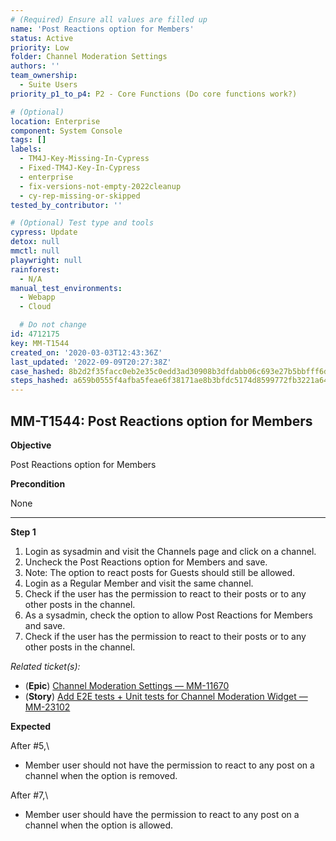 ```yaml
---
# (Required) Ensure all values are filled up
name: 'Post Reactions option for Members'
status: Active
priority: Low
folder: Channel Moderation Settings
authors: ''
team_ownership:
  - Suite Users
priority_p1_to_p4: P2 - Core Functions (Do core functions work?)

# (Optional)
location: Enterprise
component: System Console
tags: []
labels:
  - TM4J-Key-Missing-In-Cypress
  - Fixed-TM4J-Key-In-Cypress
  - enterprise
  - fix-versions-not-empty-2022cleanup
  - cy-rep-missing-or-skipped
tested_by_contributor: ''

# (Optional) Test type and tools
cypress: Update
detox: null
mmctl: null
playwright: null
rainforest:
  - N/A
manual_test_environments:
  - Webapp
  - Cloud

  # Do not change
id: 4712175
key: MM-T1544
created_on: '2020-03-03T12:43:36Z'
last_updated: '2022-09-09T20:27:38Z'
case_hashed: 8b2d2f35facc0eb2e35c0edd3ad30908b3dfdabb06c693e27b5bbfff6d2066ffcc871f937626c00f700973cd9115e305
steps_hashed: a659b0555f4afba5feae6f38171ae8b3bfdc5174d8599772fb3221a64327c1c444e45dac72638f6fd2099d14205335ee
---
```


<!-- (Auto-generated) Based on frontmatter's "key" and "name" -->

## MM-T1544: Post Reactions option for Members

**Objective**

Post Reactions option for Members

**Precondition**

None

---

**Step 1**

1. Login as sysadmin and visit the Channels page and click on a channel.
2. Uncheck the Post Reactions option for Members and save.
3. Note: The option to react posts for Guests should still be allowed.
4. Login as a Regular Member and visit the same channel.
5. Check if the user has the permission to react to their posts or to any other posts in the channel.
6. As a sysadmin, check the option to allow Post Reactions for Members and save.
7. Check if the user has the permission to react to their posts or to any other posts in the channel.

_Related ticket(s):_

- (**Epic**) [Channel Moderation Settings — MM-11670](https://mattermost.atlassian.net/browse/MM-11670)
- (**Story**) [Add E2E tests + Unit tests for Channel Moderation Widget — MM-23102](http://mmthttps%3A//mattermost.atlassian.net/browse/MM-23102)

**Expected**

After #5,\\

- Member user should not have the permission to react to any post on a channel when the option is removed.

After #7,\\

- Member user should have the permission to react to any post on a channel when the option is allowed.
